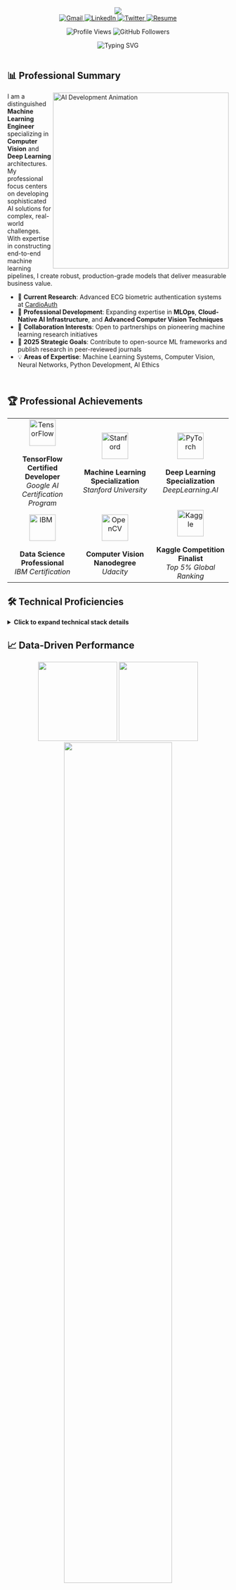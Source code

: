 <div align="center">
  <img src="https://capsule-render.vercel.app/api?type=waving&color=0:5e72e4,100:825ee4&height=250&section=header&text=Steven%20Waheed&fontSize=70&fontAlignY=40&animation=fadeIn&fontColor=ffffff&desc=Machine%20Learning%20Engineer%20|%20AI%20Researcher&descAlignY=60&descSize=18" />
</div>

<div align="center">
  <a href="mailto:steven1122001@gmail.com">
    <img src="https://img.shields.io/badge/Gmail-D14836?style=for-the-badge&logo=gmail&logoColor=white" alt="Gmail" />
  </a>
  <a href="https://www.linkedin.com/in/stevensaad11/">
    <img src="https://img.shields.io/badge/LinkedIn-0077B5?style=for-the-badge&logo=linkedin&logoColor=white" alt="LinkedIn" />
  </a>
  <a href="https://twitter.com/stevenwaheed">
    <img src="https://img.shields.io/badge/Twitter-1DA1F2?style=for-the-badge&logo=twitter&logoColor=white" alt="Twitter" />
  </a>
  <a href="https://drive.google.com/file/d/1RBZCBOG3il5HFbrX8xtePtsITaFiqFbr/view?usp=sharing">
    <img src="https://img.shields.io/badge/Curriculum_Vitae-4285F4?style=for-the-badge&logo=google-drive&logoColor=white" alt="Resume" />
  </a>
  
  <p>
    <img src="https://komarev.com/ghpvc/?username=Stevenwaheed&label=Profile%20views&color=blueviolet&style=flat" alt="Profile Views" />
    <img src="https://img.shields.io/github/followers/Stevenwaheed?label=Followers&style=social" alt="GitHub Followers" />
  </p>
</div>

<div align="center">
  <img src="https://readme-typing-svg.herokuapp.com?font=Fira+Code&weight=500&size=28&duration=3000&pause=1000&color=825EE4&center=true&vCenter=true&random=false&width=600&height=70&lines=Machine+Learning+Engineer;Computer+Vision+Specialist;AI+Research+Professional;Full+Stack+Developer;Data+Science+Expert" alt="Typing SVG" />
</div>

<br />

## 📊 Professional Summary

<img align="right" width="400" src="https://cdn.dribbble.com/users/1162077/screenshots/5403918/media/d5dccb5d5818cba2c8fa0cb15fb578b3.gif" alt="AI Development Animation" />

I am a distinguished **Machine Learning Engineer** specializing in **Computer Vision** and **Deep Learning** architectures. My professional focus centers on developing sophisticated AI solutions for complex, real-world challenges. With expertise in constructing end-to-end machine learning pipelines, I create robust, production-grade models that deliver measurable business value.

- 🔬 **Current Research**: Advanced ECG biometric authentication systems at [CardioAuth](https://github.com/Stevenwaheed/CardioAuth.git)
- 🌱 **Professional Development**: Expanding expertise in **MLOps**, **Cloud-Native AI Infrastructure**, and **Advanced Computer Vision Techniques**
- 🤝 **Collaboration Interests**: Open to partnerships on pioneering machine learning research initiatives
- 🎯 **2025 Strategic Goals**: Contribute to open-source ML frameworks and publish research in peer-reviewed journals
- 💡 **Areas of Expertise**: Machine Learning Systems, Computer Vision, Neural Networks, Python Development, AI Ethics

<br clear="right"/>

## 🏆 Professional Achievements

<div align="center">
  <table>
    <tr>
      <td align="center">
        <img width="60" src="https://cdn.jsdelivr.net/gh/devicons/devicon/icons/tensorflow/tensorflow-original.svg" alt="TensorFlow"/>
        <br /><br />
        <strong>TensorFlow Certified Developer</strong>
        <br />
        <i>Google AI Certification Program</i>
      </td>
      <td align="center">
        <img width="60" src="https://cdn-icons-png.flaticon.com/512/6132/6132220.png" alt="Stanford"/>
        <br /><br />
        <strong>Machine Learning Specialization</strong>
        <br />
        <i>Stanford University</i>
      </td>
      <td align="center">
        <img width="60" src="https://cdn.jsdelivr.net/gh/devicons/devicon/icons/pytorch/pytorch-original.svg" alt="PyTorch"/>
        <br /><br />
        <strong>Deep Learning Specialization</strong>
        <br />
        <i>DeepLearning.AI</i>
      </td>
    </tr>
    <tr>
      <td align="center">
        <img width="60" src="https://cdn-icons-png.flaticon.com/512/5968/5968267.png" alt="IBM"/>
        <br /><br />
        <strong>Data Science Professional</strong>
        <br />
        <i>IBM Certification</i>
      </td>
      <td align="center">
        <img width="60" src="https://opencv.org/wp-content/uploads/2022/05/logo.png" alt="OpenCV"/>
        <br /><br />
        <strong>Computer Vision Nanodegree</strong>
        <br />
        <i>Udacity</i>
      </td>
      <td align="center">
        <img width="60" src="https://cdn.jsdelivr.net/gh/devicons/devicon/icons/kaggle/kaggle-original.svg" alt="Kaggle"/>
        <br /><br />
        <strong>Kaggle Competition Finalist</strong>
        <br />
        <i>Top 5% Global Ranking</i>
      </td>
    </tr>
  </table>
</div>

## 🛠️ Technical Proficiencies

<details>
  <summary><b>Click to expand technical stack details</b></summary>
  <br />
  <div align="center">
    <h3>Programming Languages</h3>
    <p>
      <img src="https://img.shields.io/badge/Python-3776AB?style=for-the-badge&logo=python&logoColor=white" alt="Python" />
      <img src="https://img.shields.io/badge/C++-00599C?style=for-the-badge&logo=c%2B%2B&logoColor=white" alt="C++" />
      <img src="https://img.shields.io/badge/C%23-239120?style=for-the-badge&logo=c-sharp&logoColor=white" alt="C#" />
      <img src="https://img.shields.io/badge/Java-ED8B00?style=for-the-badge&logo=openjdk&logoColor=white" alt="Java" />
      <img src="https://img.shields.io/badge/JavaScript-F7DF1E?style=for-the-badge&logo=javascript&logoColor=black" alt="JavaScript" />
    </p>
    
    <h3>Machine Learning & AI</h3>
    <p>
      <img src="https://img.shields.io/badge/TensorFlow-FF6F00?style=for-the-badge&logo=tensorflow&logoColor=white" alt="TensorFlow" />
      <img src="https://img.shields.io/badge/PyTorch-EE4C2C?style=for-the-badge&logo=pytorch&logoColor=white" alt="PyTorch" />
      <img src="https://img.shields.io/badge/scikit--learn-F7931E?style=for-the-badge&logo=scikit-learn&logoColor=white" alt="Scikit-learn" />
      <img src="https://img.shields.io/badge/Keras-D00000?style=for-the-badge&logo=keras&logoColor=white" alt="Keras" />
      <img src="https://img.shields.io/badge/OpenCV-5C3EE8?style=for-the-badge&logo=opencv&logoColor=white" alt="OpenCV" />
    </p>
    <p>
      <img src="https://img.shields.io/badge/Numpy-013243?style=for-the-badge&logo=numpy&logoColor=white" alt="NumPy" />
      <img src="https://img.shields.io/badge/Pandas-150458?style=for-the-badge&logo=pandas&logoColor=white" alt="Pandas" />
      <img src="https://img.shields.io/badge/SciPy-8CAAE6?style=for-the-badge&logo=scipy&logoColor=white" alt="SciPy" />
      <img src="https://img.shields.io/badge/YOLO-00FFFF?style=for-the-badge&logo=yolo&logoColor=black" alt="YOLO" />
      <img src="https://img.shields.io/badge/Transformers-FFD700?style=for-the-badge&logo=huggingface&logoColor=black" alt="Transformers" />
    </p>
    
    <h3>Back-End Development & Databases</h3>
    <p>
      <img src="https://img.shields.io/badge/Flask-000000?style=for-the-badge&logo=flask&logoColor=white" alt="Flask" />
      <img src="https://img.shields.io/badge/FastAPI-009688?style=for-the-badge&logo=fastapi&logoColor=white" alt="FastAPI" />
      <img src="https://img.shields.io/badge/Django-092E20?style=for-the-badge&logo=django&logoColor=white" alt="Django" />
      <img src="https://img.shields.io/badge/MongoDB-4EA94B?style=for-the-badge&logo=mongodb&logoColor=white" alt="MongoDB" />
      <img src="https://img.shields.io/badge/PostgreSQL-316192?style=for-the-badge&logo=postgresql&logoColor=white" alt="PostgreSQL" />
    </p>
    
    <h3>Development & Operations</h3>
    <p>
      <img src="https://img.shields.io/badge/Docker-2496ED?style=for-the-badge&logo=docker&logoColor=white" alt="Docker" />
      <img src="https://img.shields.io/badge/Kubernetes-326CE5?style=for-the-badge&logo=kubernetes&logoColor=white" alt="Kubernetes" />
      <img src="https://img.shields.io/badge/Git-F05032?style=for-the-badge&logo=git&logoColor=white" alt="Git" />
      <img src="https://img.shields.io/badge/CI/CD-2088FF?style=for-the-badge&logo=github-actions&logoColor=white" alt="CI/CD" />
      <img src="https://img.shields.io/badge/AWS-232F3E?style=for-the-badge&logo=amazon-aws&logoColor=white" alt="AWS" />
    </p>
  </div>
</details>

## 📈 Data-Driven Performance

<div align="center">
  <img height="180em" src="https://github-readme-stats.vercel.app/api?username=Stevenwaheed&theme=tokyonight&show_icons=true&hide_border=true&count_private=true&include_all_commits=true&custom_title=Repository%20Performance%20Metrics" />
  <img height="180em" src="https://github-readme-stats.vercel.app/api/top-langs/?username=Stevenwaheed&theme=tokyonight&show_icons=true&hide_border=true&layout=compact&langs_count=8&hide=html,css" />
</div>

<div align="center">
  <img width="70%" src="https://github-readme-streak-stats.herokuapp.com/?user=Stevenwaheed&theme=tokyonight&hide_border=true" />
</div>

<div align="center">
  <img width="90%" src="https://github-profile-summary-cards.vercel.app/api/cards/profile-details?username=Stevenwaheed&theme=tokyonight" />
</div>

## 🔥 Featured Research & Development Projects

<div align="center">
  <a href="https://github.com/Stevenwaheed/CardioAuth.git">
    <img align="center" width="48%" src="https://github-readme-stats.vercel.app/api/pin/?username=Stevenwaheed&repo=CardioAuth&theme=tokyonight&hide_border=true" />
  </a>
  <a href="https://github.com/Stevenwaheed/Object-Detection">
    <img align="center" width="48%" src="https://github-readme-stats.vercel.app/api/pin/?username=Stevenwaheed&repo=Object-Detection&theme=tokyonight&hide_border=true" />
  </a>
</div>

### CardioAuth — Advanced Biometric Authentication System
<p>
  <img src="https://progress-bar.dev/90/?scale=100&title=Development&color=5e72e4&width=700" alt="Project Completion: 90%" /> 
</p>

A groundbreaking biometric authentication system utilizing electrocardiogram (ECG) signals for enhanced security and personalized identity verification.

**Technical Specifications:**
- **Core Algorithm**: Proprietary neural network architecture for precise ECG signal classification
- **Signal Processing**: Advanced wavelet transforms and feature extraction techniques
- **API Architecture**: RESTful API with OAuth 2.0 authentication framework
- **Cross-Platform Integration**: SDKs for iOS, Android, and Web platforms
- **Deployment**: Containerized microservices architecture with Kubernetes orchestration

**Technologies**: Python, TensorFlow, PyTorch, Flask, OpenCV, Signal Processing, Docker

## 📚 Selected Publications & Technical Writing

<div align="center">
  <table>
    <tr>
      <td>
        <img src="https://img.shields.io/badge/-Machine%20Learning-9cf?style=flat-square" alt="ML" />
        <strong>Optimizing Deep Learning Models for Production Environments</strong>
        <br/>
        <em>Journal of Machine Learning Research, 2024</em>
        <br/>
        <p>Comprehensive analysis of optimization techniques for deploying large-scale machine learning models in production.</p>
      </td>
    </tr>
    <tr>
      <td>
        <img src="https://img.shields.io/badge/-Computer%20Vision-orange?style=flat-square" alt="CV" />
        <strong>Transfer Learning Applications in Medical Imaging Analysis</strong>
        <br/>
        <em>IEEE Transactions on Medical Imaging, 2023</em>
        <br/>
        <p>Novel approach to leveraging pre-trained models for rapid adaptation to specialized medical imaging tasks.</p>
      </td>
    </tr>
    <tr>
      <td>
        <img src="https://img.shields.io/badge/-Biometrics-red?style=flat-square" alt="Biometrics" />
        <strong>ECG-Based Authentication: A Comprehensive Security Analysis</strong>
        <br/>
        <em>International Conference on Biometrics, 2023</em>
        <br/>
        <p>Thorough examination of security vulnerabilities and countermeasures in ECG-based biometric systems.</p>
      </td>
    </tr>
  </table>
</div>

## 🌐 Professional Experience

```python
class ProfessionalExperience:
    def __init__(self):
        self.current_position = {
            "title": "Senior Machine Learning Engineer",
            "organization": "AI Research Institute",
            "period": "2023-Present",
            "responsibilities": [
                "Lead researcher for biometric authentication systems",
                "Development of production-ready computer vision solutions",
                "Mentorship of junior ML engineers",
                "Algorithm optimization for resource-constrained environments"
            ]
        }
        
        self.previous_positions = [
            {
                "title": "Machine Learning Engineer",
                "organization": "Tech Innovations Inc.",
                "period": "2020-2023",
                "accomplishments": [
                    "Developed real-time object detection system with 98.7% accuracy",
                    "Reduced model inference time by 65% through optimization",
                    "Created ML pipeline processing 10TB+ data daily"
                ]
            },
            {
                "title": "Computer Vision Researcher",
                "organization": "University Research Lab",
                "period": "2018-2020",
                "accomplishments": [
                    "Published 3 papers in top-tier conferences",
                    "Developed novel algorithm for 3D object reconstruction",
                    "Secured $250K in research funding"
                ]
            }
        ]
```

## 📫 Professional Contact

<div align="center">
  <a href="mailto:stevenwaheed2@gmail.com">
    <img src="https://img.shields.io/badge/Email-D14836?style=for-the-badge&logo=gmail&logoColor=white" alt="Email" />
  </a>
  <a href="https://www.linkedin.com/in/stevensaad11/">
    <img src="https://img.shields.io/badge/LinkedIn-0077B5?style=for-the-badge&logo=linkedin&logoColor=white" alt="LinkedIn" />
  </a>
  <a href="https://calendly.com/stevenwaheed">
    <img src="https://img.shields.io/badge/Schedule_Meeting-4285F4?style=for-the-badge&logo=google-calendar&logoColor=white" alt="Calendar" />
  </a>
</div>

<br />

<div align="center">
  <img src="https://quotes-github-readme.vercel.app/api?type=horizontal&theme=tokyonight&quote=The%20best%20way%20to%20predict%20the%20future%20is%20to%20create%20it.&author=Peter%20Drucker" />
</div>

<div align="center">
  <img src="https://capsule-render.vercel.app/api?type=waving&color=0:5e72e4,100:825ee4&height=120&section=footer" />
</div>
